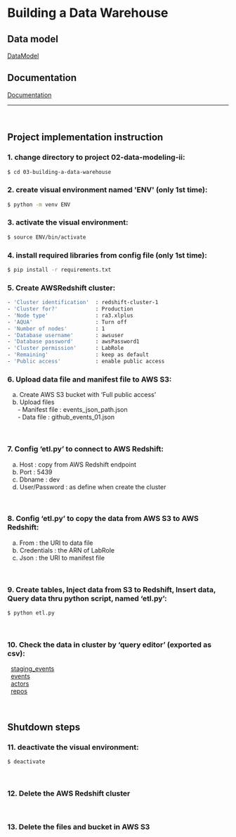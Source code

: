 # Building a Data Warehouse

## Data model
[DataModel](https://github.com/chin-lertvipada/swu-ds525/blob/f488152fb40274e07f5a9baf0ebedd523fbaa8ec/03-building-a-data-warehouse/Doc/03-building-dwh.png)
<br>

## Documentation
[Documentation](https://github.com/chin-lertvipada/swu-ds525/blob/f488152fb40274e07f5a9baf0ebedd523fbaa8ec/03-building-a-data-warehouse/Doc/Week%203%20-%20Building%20dwh%20-%20Summary.pdf)
<br>
__________
<br>

## Project implementation instruction

### 1. change directory to project 02-data-modeling-ii:
```sh
$ cd 03-building-a-data-warehouse
```

### 2. create visual environment named 'ENV' (only 1st time):
```sh
$ python -m venv ENV
```

### 3. activate the visual environment:
```sh
$ source ENV/bin/activate
```

### 4. install required libraries from config file (only 1st time): 
```sh
$ pip install -r requirements.txt
```

### 5. Create AWSRedshift cluster:
```sh
- 'Cluster identification'  : redshift-cluster-1
- 'Cluster for?'            : Production
- 'Node type'               : ra3.xlplus
- 'AQUA'                    : Turn off
- 'Number of nodes'         : 1
- 'Database username'       : awsuser
- 'Database password'       : awsPassword1
- 'Cluster permission'      : LabRole
- 'Remaining'               : keep as default
- 'Public access'           : enable public access
```

### 6. Upload data file and manifest file to AWS S3:
&nbsp;&nbsp;&nbsp;a. Create AWS S3 bucket with ‘Full public access’ <br>
&nbsp;&nbsp;&nbsp;b.	Upload files <br>
&nbsp;&nbsp;&nbsp;&nbsp;&nbsp;&nbsp;- Manifest file : events_json_path.json <br>
&nbsp;&nbsp;&nbsp;&nbsp;&nbsp;&nbsp;- Data file : github_events_01.json

<br>

### 7. Config ‘etl.py’ to connect to AWS Redshift:
&nbsp;&nbsp;&nbsp;a. Host : copy from AWS Redshift endpoint <br>
&nbsp;&nbsp;&nbsp;b. Port : 5439 <br>
&nbsp;&nbsp;&nbsp;c. Dbname : dev <br>
&nbsp;&nbsp;&nbsp;d. User/Password : as define when create the cluster 

<br>

### 8. Config ‘etl.py’ to copy the data from AWS S3 to AWS Redshift:
&nbsp;&nbsp;&nbsp;a. From : the URI to data file <br>
&nbsp;&nbsp;&nbsp;b. Credentials : the ARN of LabRole <br>
&nbsp;&nbsp;&nbsp;c. Json : the URI to manifest file <br>

<br>

### 9. Create tables, Inject data from S3 to Redshift, Insert data, Query data thru python script, named ‘etl.py’:
```sh
$ python etl.py
```

<br>

### 10.	Check the data in cluster by ‘query editor’ (exported as csv):
&nbsp;&nbsp;[staging_events](https://github.com/chin-lertvipada/swu-ds525/blob/1493a0cd6e0d75c1df18463aa85d11cb7effb3a8/03-building-a-data-warehouse/Doc/result/staging_events.csv) <br>
&nbsp;&nbsp;[events](https://github.com/chin-lertvipada/swu-ds525/blob/1493a0cd6e0d75c1df18463aa85d11cb7effb3a8/03-building-a-data-warehouse/Doc/result/events.csv) <br>
&nbsp;&nbsp;[actors](https://github.com/chin-lertvipada/swu-ds525/blob/1493a0cd6e0d75c1df18463aa85d11cb7effb3a8/03-building-a-data-warehouse/Doc/result/actors.csv) <br>
&nbsp;&nbsp;[repos](https://github.com/chin-lertvipada/swu-ds525/blob/1493a0cd6e0d75c1df18463aa85d11cb7effb3a8/03-building-a-data-warehouse/Doc/result/repos.csv)

<br>

## Shutdown steps

### 11. deactivate the visual environment:
```sh
$ deactivate
```

<br>

### 12. Delete the AWS Redshift cluster

<br>

### 13. Delete the files and bucket in AWS S3
